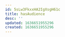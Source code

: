 ```yaml
---
id: 5sLw3FkxxHA2IgXsgH61c
title: hasAudience
desc: ''
updated: 1636651955296
created: 1636651955296
---
```


